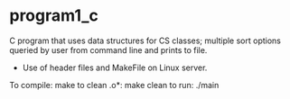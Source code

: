 # program1_c
C program that uses data structures for CS classes; 
multiple sort options queried by user from command line and prints to file. 
- Use of header files and MakeFile on Linux server. 

To compile: make
to clean .o*: make clean
to run: ./main
